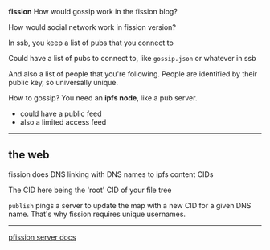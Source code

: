 **fission**
How would gossip work in the fission blog?

How would social network work in fission version?

In ssb, you keep a list of pubs that you connect to

Could have a list of pubs to connect to, like `gossip.json` or whatever in ssb

And also a list of people that you're following. People are identified by their public key, so universally unique.

How to gossip? You need an **ipfs node**, like a pub server.
* could have a public feed
* also a limited access feed

-------------------------------------------------------

## the web

fission does DNS linking with DNS names to ipfs content CIDs

The CID here being the 'root' CID of your file tree

`publish` pings a server to update the map with a new CID for a given DNS name. That's why fission requires unique usernames.

------------------------------------------

[pfission server docs](https://runfission.net/docs/)

